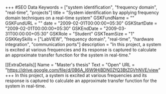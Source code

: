 +++
#SEO Data
Keywords = ["system identification", "frequency domain", "real-time", "projects"]
title = "System identification by applying frequency domain techniques on a real-time system"
GSKFundName = ""
GSKFundURL = ""
date			=	"2009-02-01T00:00:00+05:30"
GSKStartDate	=	"2009-02-01T00:00:00+05:30"
GSKEndDate		=	"2009-03-31T00:00:00+05:30"
GSKRole = "Student"
GSKTeamSize = "1"
GSKKeySkills = ["LabVIEW", "frequency domain", "real-time", "hardware integration", "communication ports"]
description = "In this project, a system is excited at various frequencies and its response is captured to calculate an approximate transfer function for the system in real-time."

[[ExtraDetails]]
    Name = "Master's thesis"
	Text = "Open"
    URL = "https://drive.google.com/file/d/0B6A_I6W9HjBDN0ZfQ3BtZGVhNVE/view"
+++
In this project, a system is excited at various frequencies and its response is captured to calculate an approximate transfer function for the system in real-time.